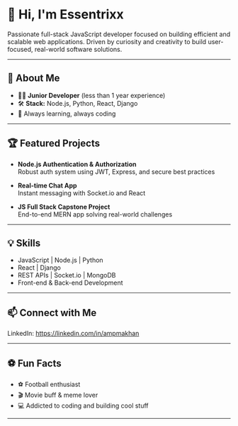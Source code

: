 # 👋 Hi, I'm Essentrixx

Passionate full-stack JavaScript developer focused on building efficient and scalable web applications. Driven by curiosity and creativity to build user-focused, real-world software solutions.

---

## 🚀 About Me

- 🧑‍💻 **Junior Developer** (less than 1 year experience)
- 🛠️ **Stack:** Node.js, Python, React, Django
- 🌟 Always learning, always coding

---

## 🏆 Featured Projects

- **Node.js Authentication & Authorization**  
  Robust auth system using JWT, Express, and secure best practices

- **Real-time Chat App**  
  Instant messaging with Socket.io and React

- **JS Full Stack Capstone Project**  
  End-to-end MERN app solving real-world challenges

---

## 💡 Skills

- JavaScript | Node.js | Python
- React | Django
- REST APIs | Socket.io | MongoDB
- Front-end & Back-end Development

---

## 📫 Connect with Me

LinkedIn: https://linkedin.com/in/ampmakhan

---

## ⚽ Fun Facts

- ⚽ Football enthusiast
- 🎬 Movie buff & meme lover
- 💻 Addicted to coding and building cool stuff

---
